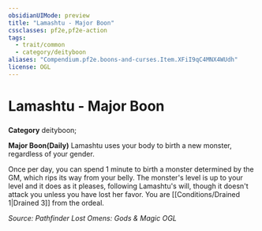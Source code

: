 ```yaml
---
obsidianUIMode: preview
title: "Lamashtu - Major Boon"
cssclasses: pf2e,pf2e-action
tags:
  - trait/common
  - category/deityboon
aliases: "Compendium.pf2e.boons-and-curses.Item.XFiI9qC4MNX4WUdh"
license: OGL
---
```

# Lamashtu - Major Boon

### 

**Category** deityboon; 




**Major Boon(Daily)** Lamashtu uses your body to birth a new monster, regardless of your gender.

Once per day, you can spend 1 minute to birth a monster determined by the GM, which rips its way from your belly. The monster's level is up to your level and it does as it pleases, following Lamashtu's will, though it doesn't attack you unless you have lost her favor. You are [[Conditions/Drained 1|Drained 3]] from the ordeal.

*Source: Pathfinder Lost Omens: Gods & Magic*
*OGL*